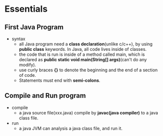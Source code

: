#  Essentials
##  First Java Program
- syntax
  - all Java program need a **class declaration**(unlike c/c++), by using **public class** keywords. In Java, all code lives inside of classes.
  - the code that is run is inside of a method called main, which is declared as **public static void main(String[] args)**(can't do any modify).
  - use curly braces **{}** to denote the beginning and the end of a section of code.
  - Statements must end with **semi-colons**.

##  Compile and Run program
- compile
  - a java source file(xxx.java) compile by **javac(java compiler)** to a java class file.
- run
  - a java JVM can analysis a java class file, and run it.
